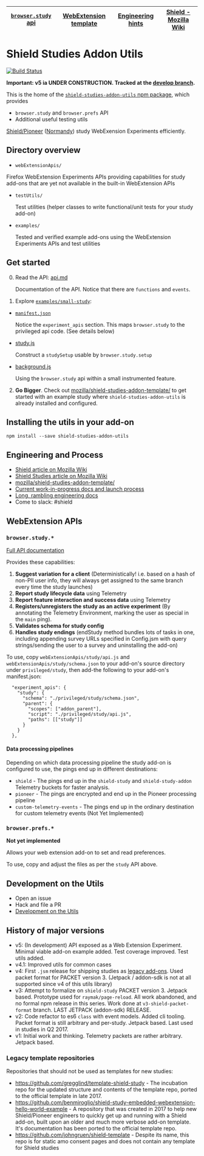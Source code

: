 | [`browser.study` api](./docs/api.md) | [WebExtension template](https://github.com/mozilla/shield-studies-addon-template/) | [Engineering hints](#engineering-and-process) | [Shield - Mozilla Wiki](https://wiki.mozilla.org/Firefox/Shield) |
| ------------------------------------ | ---------------------------------------------------------------------------------- | --------------------------------------------- | ---------------------------------------------------------------- |


# Shield Studies Addon Utils

[![Build Status](https://travis-ci.org/mozilla/shield-studies-addon-utils.svg?branch=master)](https://travis-ci.org/mozilla/shield-studies-addon-utils)

**Important: v5 ia UNDER CONSTRUCTION. Tracked at the [develop branch](https://github.com/mozilla/shield-studies-addon-utils/tree/develop/).**

This is the home of the [`shield-studies-addon-utils` npm package](https://www.npmjs.com/package/shield-studies-addon-utils), which provides

* `browser.study` and `browser.prefs` API
* Additional useful testing utils

[Shield/Pioneer](https://wiki.mozilla.org/Firefox/Shield/Shield_Studies) ([Normandy](https://wiki.mozilla.org/Firefox/Shield#Normandy_-_User_Profile_Matching_and_Recipe_Deployment)) study WebExension Experiments efficiently.

## Directory overview

* `webExtensionApis/`

Firefox WebExtension Experiments APIs providing capabilities for study add-ons that are yet not available in the built-in WebExtension APIs

* `testUtils/`

  Test utilities (helper classes to write functional/unit tests for your study add-on)

* `examples/`

  Tested and verified example add-ons using the WebExtension Experiments APIs and test utilities

## Get started

0.  Read the API: [api.md](./docs/study/api.md)

    Documentation of the API. Notice that there are `functions` and `events`.

1.  Explore [`examples/small-study`](./examples/small-study/):

* [`manifest.json`](./examples/small-study/src/manifest.json)

  Notice the `experiment_apis` section. This maps `browser.study` to the privileged api code. (See details below)

* [study.js](./examples/small-study/src/study.js)

  Construct a `studySetup` usable by `browser.study.setup`

* [background.js](./examples/small-study/src/backaround.js)

  Using the `browser.study` api within a small instrumented feature.

2.  **Go Bigger**. Check out [mozilla/shield-studies-addon-template/](https://github.com/mozilla/shield-studies-addon-template/) to get started with an example study where `shield-studies-addon-utils` is already installed and configured.

## Installing the utils in your add-on

```
npm install --save shield-studies-addon-utils
```

## Engineering and Process

* [Shield article on Mozilla Wiki](https://wiki.mozilla.org/Firefox/Shield)
* [Shield Studies article on Mozilla Wiki](https://wiki.mozilla.org/Firefox/Shield/Shield_Studies)
* [mozilla/shield-studies-addon-template/](https://github.com/mozilla/shield-studies-addon-template/)
* [Current work-in-progress docs and launch process](https://github.com/mozilla/shield-studies-addon-utils/issues/93)
* [Long, rambling engineering docs](./docs/engineering.md)
* Come to slack: #shield

## WebExtension APIs

### `browser.study.*`

[Full API documentation](./docs/study/api.md)

Provides these capabilities:

1.  **Suggest variation for a client** (Deterministically! i.e. based on a hash of non-PII user info, they will always get assigned to the same branch every time the study launches)
2.  **Report study lifecycle data** using Telemetry
3.  **Report feature interaction and success data** using Telemetry
4.  **Registers/unregisters the study as an active experiment** (By annotating the Telemetry Environment, marking the user as special in the `main` ping).
5.  **Validates schema for study config**
6.  **Handles study endings** (endStudy method bundles lots of tasks in one, including appending survey URLs specified in Config.jsm with query strings/sending the user to a survey and uninstalling the add-on)

To use, copy `webExtensionApis/study/api.js` and `webExtensionApis/study/schema.json` to your add-on's source directory under `privileged/study`, then add-the following to your add-on's manifest.json:

```
  "experiment_apis": {
    "study": {
      "schema": "./privileged/study/schema.json",
      "parent": {
        "scopes": ["addon_parent"],
        "script": "./privileged/study/api.js",
        "paths": [["study"]]
      }
    }
  },
```

#### Data processing pipelines

Depending on which data processing pipeline the study add-on is configured to use, the pings end up in different destinations:

* `shield` - The pings end up in the `shield-study` and `shield-study-addon` Telemetry buckets for faster analysis.
* `pioneer` - The pings are encrypted and end up in the Pioneer processing pipeline
* `custom-telemetry-events` - The pings end up in the ordinary destination for custom telemetry events (Not Yet Implemented)

### `browser.prefs.*`

**Not yet implemented**

Allows your web extension add-on to set and read preferences.

To use, copy and adjust the files as per the `study` API above.

## Development on the Utils

* Open an issue
* Hack and file a PR
* [Development on the Utils](./docs/development-on-the-utils.md)

## History of major versions

* v5: (In development) API exposed as a Web Extension Experiment. Minimal viable add-on example added. Test coverage improved. Test utils added.
* v4.1: Improved utils for common cases
* v4: First `.jsm` release for shipping studies as [legacy add-ons](https://developer.mozilla.org/Add-ons/Legacy_add_ons). Used packet format for PACKET version 3. (Jetpack / addon-sdk is not at all supported since v4 of this utils library)
* v3: Attempt to formalize on `shield-study` PACKET version 3. Jetpack based. Prototype used for `raymak/page-reload`. All work abandoned, and no formal npm release in this series. Work done at `v3-shield-packet-format` branch. LAST JETPACK (addon-sdk) RELEASE.
* v2: Code refactor to es6 `class` with event models. Added cli tooling. Packet format is still arbitrary and per-study. Jetpack based. Last used in studies in Q2 2017.
* v1: Initial work and thinking. Telemetry packets are rather arbitrary. Jetpack based.

### Legacy template repositories

Repositories that should not be used as templates for new studies:

* <https://github.com/gregglind/template-shield-study> - The incubation repo for the updated structure and contents of the template repo, ported to the official template in late 2017.
* <https://github.com/benmiroglio/shield-study-embedded-webextension-hello-world-example> - A repository that was created in 2017 to help new Shield/Pioneer engineers to quickly get up and running with a Shield add-on, built upon an older and much more verbose add-on template. It's documentation has been ported to the official template repo.
* <https://github.com/johngruen/shield-template> - Despite its name, this repo is for static amo consent pages and does not contain any template for Shield studies
